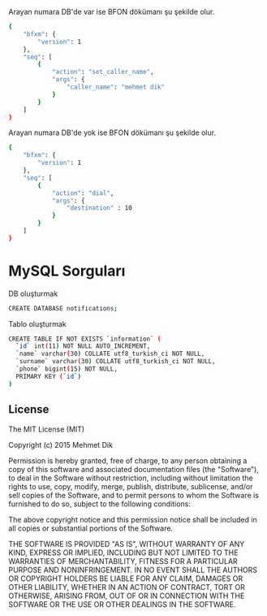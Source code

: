 
 Arayan numara DB'de var ise BFON dökümanı şu şekilde olur.
```sh
{
    "bfxm": {
        "version": 1
    },
    "seq": [
        {
            "action": "set_caller_name",
            "args": {
                "caller_name": "mehmet dik"
            }
        }
    ]
}
```

 Arayan numara DB'de yok ise BFON dökümanı şu şekilde olur.
```sh
{
    "bfxm": {
        "version": 1
    },
    "seq": [
        {
            "action": "dial",
            "args": {
                "destination" : 10
            }
        }
    ]
}
```

# MySQL Sorguları
DB oluşturmak

```sh
CREATE DATABASE notifications;
```

Tablo oluşturmak

```sh
CREATE TABLE IF NOT EXISTS `information` (
  `id` int(11) NOT NULL AUTO_INCREMENT,
  `name` varchar(30) COLLATE utf8_turkish_ci NOT NULL,
  `surname` varchar(30) COLLATE utf8_turkish_ci NOT NULL,
  `phone` bigint(15) NOT NULL,
  PRIMARY KEY (`id`)
)
```

License
----

The MIT License (MIT)

Copyright (c) 2015 Mehmet Dik

Permission is hereby granted, free of charge, to any person obtaining a copy of this software and associated documentation files (the "Software"), to deal in the Software without restriction, including without limitation the rights to use, copy, modify, merge, publish, distribute, sublicense, and/or sell copies of the Software, and to permit persons to whom the Software is furnished to do so, subject to the following conditions:

The above copyright notice and this permission notice shall be included in all copies or substantial portions of the Software.

THE SOFTWARE IS PROVIDED "AS IS", WITHOUT WARRANTY OF ANY KIND, EXPRESS OR IMPLIED, INCLUDING BUT NOT LIMITED TO THE WARRANTIES OF MERCHANTABILITY, FITNESS FOR A PARTICULAR PURPOSE AND NONINFRINGEMENT. IN NO EVENT SHALL THE AUTHORS OR COPYRIGHT HOLDERS BE LIABLE FOR ANY CLAIM, DAMAGES OR OTHER LIABILITY, WHETHER IN AN ACTION OF CONTRACT, TORT OR OTHERWISE, ARISING FROM, OUT OF OR IN CONNECTION WITH THE SOFTWARE OR THE USE OR OTHER DEALINGS IN THE SOFTWARE.
